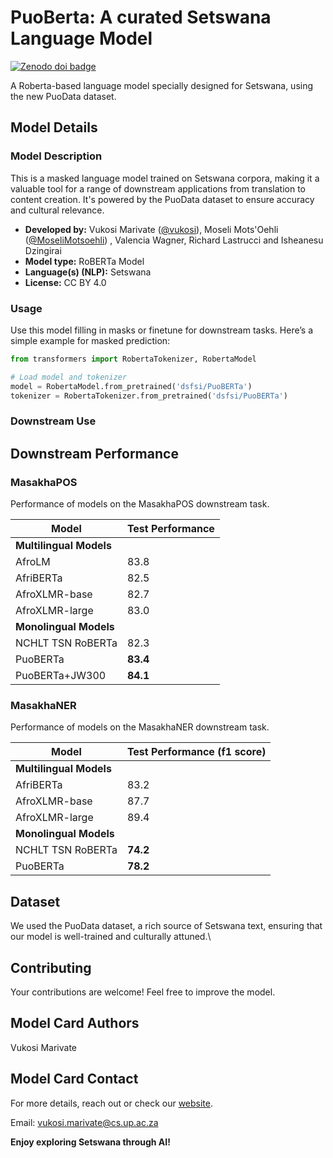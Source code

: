 
# PuoBerta: A curated Setswana Language Model

[![Zenodo doi badge](https://img.shields.io/badge/DOI-10.5281%2Fzenodo.8434795-blue.svg)](https://doi.org/10.5281/zenodo.8434795)

A Roberta-based language model specially designed for Setswana, using the new PuoData dataset.

## Model Details


### Model Description

This is a masked language model trained on Setswana corpora, making it a valuable tool for a range of downstream applications from translation to content creation. It's powered by the PuoData dataset to ensure accuracy and cultural relevance.

- **Developed by:** Vukosi Marivate ([@vukosi](https://huggingface.co/@vukosi)), Moseli Mots'Oehli ([@MoseliMotsoehli](https://huggingface.co/@MoseliMotsoehli)) , Valencia Wagner, Richard Lastrucci and Isheanesu Dzingirai
- **Model type:** RoBERTa Model
- **Language(s) (NLP):** Setswana
- **License:** CC BY 4.0


### Usage

Use this model filling in masks or finetune for downstream tasks. Here’s a simple example for masked prediction:

```python
from transformers import RobertaTokenizer, RobertaModel

# Load model and tokenizer
model = RobertaModel.from_pretrained('dsfsi/PuoBERTa')
tokenizer = RobertaTokenizer.from_pretrained('dsfsi/PuoBERTa')

```
 
### Downstream Use 

## Downstream Performance

### MasakhaPOS

Performance of models on the MasakhaPOS downstream task.

| Model | Test Performance |
|---|---|
| **Multilingual Models** |  |
| AfroLM | 83.8 |
| AfriBERTa | 82.5 |
| AfroXLMR-base | 82.7 |
| AfroXLMR-large | 83.0 |
| **Monolingual Models** |  |
| NCHLT TSN RoBERTa | 82.3 |
| PuoBERTa | **83.4** |
| PuoBERTa+JW300 | **84.1** |

### MasakhaNER

Performance of models on the MasakhaNER downstream task.

| Model | Test Performance (f1 score) |
|---|---|
| **Multilingual Models** |  |
| AfriBERTa | 83.2 |
| AfroXLMR-base | 87.7 |
| AfroXLMR-large | 89.4 |
| **Monolingual Models** |  |
| NCHLT TSN RoBERTa | **74.2** |
| PuoBERTa | **78.2** |

## Dataset

We used the PuoData dataset, a rich source of Setswana text, ensuring that our model is well-trained and culturally attuned.\\

## Contributing

Your contributions are welcome! Feel free to improve the model.

## Model Card Authors

Vukosi Marivate

## Model Card Contact

For more details, reach out or check our [website](https://dsfsi.github.io/).

Email: vukosi.marivate@cs.up.ac.za

**Enjoy exploring Setswana through AI!**
